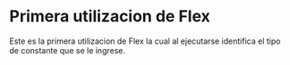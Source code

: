 # **Primera utilizacion de Flex**

<p> Este es la primera utilizacion de Flex la cual al ejecutarse identifica el tipo de constante que se le ingrese. </p>